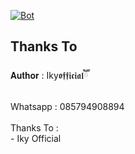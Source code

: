 [![Bot](https://img.shields.io/badge/Iky%20Whatsapp-25D366?style=for-the-badge&logo=whatsapp&logoColor=white)](https://wa.me/6285794908894)


## Thanks To

<div>𝐀𝐮𝐭𝐡𝐨𝐫 : Iky𝖔𝖋𝖋𝖎𝖈𝖎𝖆𝖑ཽ </div></br>
<div>Whatsapp : 085794908894</div></br>
Thanks To :</br>
- Iky Official